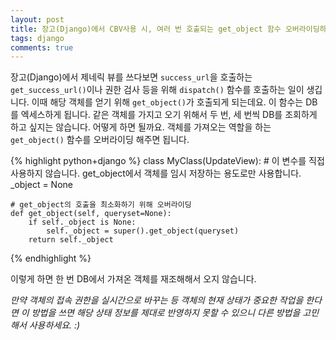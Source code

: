 ```yaml
---
layout: post
title: 장고(Django)에서 CBV사용 시, 여러 번 호출되는 get_object 함수 오버라이딩하여 효율 높이기
tags: django
comments: true
---
```


장고(Django)에서 제네릭 뷰를 쓰다보면 `success_url`을 호출하는 `get_success_url()`이나 권한 검사 등을 위해 `dispatch()` 함수를 호출하는 일이 생깁니다. 이때 해당 객체를 얻기 위해 `get_object()`가 호출되게 되는데요. 이 함수는 DB를 엑세스하게 됩니다. 같은 객체를 가지고 오기 위해서 두 번, 세 번씩 DB를 조회하게 하고 싶지는 않습니다. 어떻게 하면 될까요. 객체를 가져오는 역할을 하는 `get_object()` 함수를 오버라이딩 해주면 됩니다.

{% highlight python+django %}
class MyClass(UpdateView):
    # 이 변수를 직접 사용하지 않습니다. get_object에서 객체를 임시 저장하는 용도로만 사용합니다.
    _object = None

    # get_object의 호출을 최소화하기 위해 오버라이딩
    def get_object(self, queryset=None):
        if self._object is None:
            self._object = super().get_object(queryset)
        return self._object
{% endhighlight %}

이렇게 하면 한 번 DB에서 가져온 객체를 재조해해서 오지 않습니다.  

*만약 객체의 접속 권한을 실시간으로 바꾸는 등 객체의 현재 상태가 중요한 작업을 한다면 이 방법을 쓰면 해당 상태 정보를 제대로 반영하지 못할 수 있으니 다른 방법을 고민해서 사용하세요. :)*
